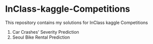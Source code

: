 # InClass-kaggle-Competitions
This repository contains my solutions for InClass kaggle Competitions
1. Car Crashes' Severity Prediction
2. Seoul Bike Rental Prediction 


